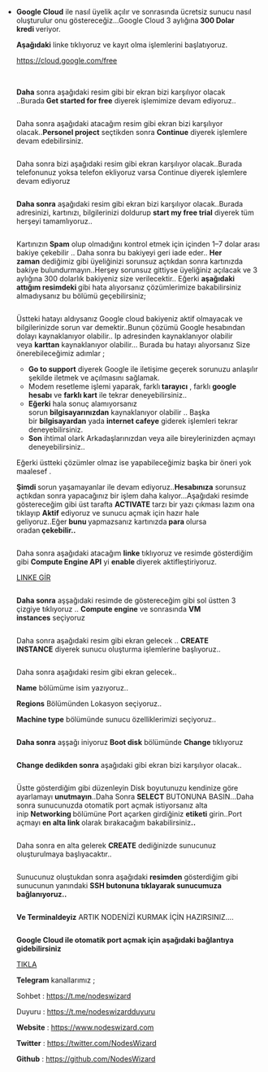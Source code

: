 <article>
<div class="l">
<div class="l">
<section>
<div class="ia ib ic id ie">
<ul class="">
<li id="6bd9" class="je jf ih jg b jh ji jj jk jl jm jn jo jp jq jr js jt ju jv gi" data-selectable-paragraph="">
<div class="o dy">
<div class="en cf fa fb fc fd fe ff fg fh fi">
<article>
<div class="l">
<div class="l">
<section>
<div class="jf lt lu lv lw">
<p id="5c9b" class="pw-post-body-paragraph mu mv ly kf b mw mx gy my mz na hc nb nc nd ne nf ng nh ni nj nk nl nm nn no jf ir" data-selectable-paragraph=""><strong class="kf gw">Google Cloud</strong>&nbsp;ile nasıl &uuml;yelik a&ccedil;ılır ve sonrasında &uuml;cretsiz sunucu nasıl oluşturulur onu g&ouml;stereceğiz&hellip;Google Cloud 3 aylığına<strong class="kf gw">&nbsp;300 Dolar kredi&nbsp;</strong>veriyor.</p>
<p id="cebf" class="pw-post-body-paragraph mu mv ly kf b mw mx gy my mz na hc nb nc nd ne nf ng nh ni nj nk nl nm nn no jf ir" data-selectable-paragraph=""><strong class="kf gw">Aşağıdaki</strong>&nbsp;linke tıklıyoruz ve kayıt olma işlemlerini başlatıyoruz.</p>
<div class="np nq nr ns nt nu">
<div class="il o iy">
<div class="nv o db dy eo nw">
<div class="iz l">
<p class="bn b kt bp hr nx hs ht kh hv hx co"><a href="https://cloud.google.com/free">https://cloud.google.com/free</a></p>
</div>
</div>
<div class="nz l">
<div class="acc l ob oc od nz oe of nu">&nbsp;</div>
</div>
</div>
</div>
<p id="e51c" class="pw-post-body-paragraph mu mv ly kf b mw mx gy my mz na hc nb nc nd ne nf ng nh ni nj nk nl nm nn no jf ir" data-selectable-paragraph=""><strong class="kf gw">Daha</strong>&nbsp;sonra aşağıdaki resim gibi bir ekran bizi karşılıyor olacak ..Burada<strong class="kf gw">&nbsp;Get started for free</strong>&nbsp;diyerek işlemimize devam ediyoruz..</p>
<figure class="te tf tg th ti vp iu iv paragraph-image">
<div class="vq vr dp vs cf vt" tabindex="0" role="button">
<div class="iu iv acd"><img class="cf of vu" role="presentation" src="https://miro.medium.com/max/700/0*Fa1YQpfQ_2BYCI-q.png" alt="" /></div>
</div>
</figure>
<p id="bfe7" class="pw-post-body-paragraph mu mv ly kf b mw mx gy my mz na hc nb nc nd ne nf ng nh ni nj nk nl nm nn no jf ir" data-selectable-paragraph="">Daha sonra aşağıdaki atacağım resim gibi ekran bizi karşılıyor olacak..<strong class="kf gw">Personel project</strong>&nbsp;se&ccedil;tikden sonra&nbsp;<strong class="kf gw">Continue</strong>&nbsp;diyerek işlemlere devam edebilirsiniz.</p>
<figure class="te tf tg th ti vp iu iv paragraph-image">
<div class="vq vr dp vs cf vt" tabindex="0" role="button">
<div class="iu iv abz"><img class="cf of vu" role="presentation" src="https://miro.medium.com/max/700/0*FeCgHnYAWP70K6dZ.png" alt="" /></div>
</div>
</figure>
<p id="6b6d" class="pw-post-body-paragraph mu mv ly kf b mw mx gy my mz na hc nb nc nd ne nf ng nh ni nj nk nl nm nn no jf ir" data-selectable-paragraph="">Daha sonra bizi aşağıdaki resim gibi ekran karşılıyor olacak..Burada telefonunuz yoksa telefon ekliyoruz varsa Continue diyerek işlemlere devam ediyoruz</p>
<figure class="te tf tg th ti vp iu iv paragraph-image">
<div class="vq vr dp vs cf vt" tabindex="0" role="button">
<div class="iu iv ace"><img class="cf of vu" role="presentation" src="https://miro.medium.com/max/700/0*E-GYpazKgMGREnzQ.png" alt="" /></div>
</div>
</figure>
<p id="983e" class="pw-post-body-paragraph mu mv ly kf b mw mx gy my mz na hc nb nc nd ne nf ng nh ni nj nk nl nm nn no jf ir" data-selectable-paragraph=""><strong class="kf gw">Daha sonra</strong>&nbsp;aşağıdaki resim gibi ekran bizi karşılıyor olacak..Burada adresinizi, kartınızı, bilgilerinizi doldurup&nbsp;<strong class="kf gw">start my free trial</strong>&nbsp;diyerek t&uuml;m herşeyi tamamlıyoruz..</p>
<figure class="te tf tg th ti vp iu iv paragraph-image">
<div class="vq vr dp vs cf vt" tabindex="0" role="button">
<div class="iu iv acf"><img class="cf of vu" role="presentation" src="https://miro.medium.com/max/700/0*U1FcbvwDWMwC6hIk.png" alt="" /></div>
</div>
</figure>
<p id="e859" class="pw-post-body-paragraph mu mv ly kf b mw mx gy my mz na hc nb nc nd ne nf ng nh ni nj nk nl nm nn no jf ir" data-selectable-paragraph="">Kartınızın<strong class="kf gw">&nbsp;Spam</strong>&nbsp;olup olmadığını kontrol etmek i&ccedil;in i&ccedil;inden 1&ndash;7 dolar arası bakiye &ccedil;ekebilir .. Daha sonra bu bakiyeyi geri iade eder..&nbsp;<strong class="kf gw">Her zaman</strong>&nbsp;dediğimiz gibi &uuml;yeliğinizi sorunsuz a&ccedil;tıkdan sonra kartınızda bakiye bulundurmayın..Herşey sorunsuz gittiyse &uuml;yeliğiniz a&ccedil;ılacak ve 3 aylığına 300 dolarlık bakiyeniz size verilecektir.. Eğerki&nbsp;<strong class="kf gw">aşağıdaki attığım resimdeki&nbsp;</strong>gibi hata alıyorsanız &ccedil;&ouml;z&uuml;mlerimize bakabilirsiniz almadıysanız bu b&ouml;l&uuml;m&uuml; ge&ccedil;ebilirsiniz;</p>
<figure class="te tf tg th ti vp iu iv paragraph-image">
<div class="vq vr dp vs cf vt" tabindex="0" role="button">
<div class="iu iv acg"><img class="cf of vu" role="presentation" src="https://miro.medium.com/max/700/0*s72_ryC96Q-eAUG5.png" alt="" /></div>
</div>
</figure>
<p id="eb8a" class="pw-post-body-paragraph mu mv ly kf b mw mx gy my mz na hc nb nc nd ne nf ng nh ni nj nk nl nm nn no jf ir" data-selectable-paragraph="">&Uuml;stteki hatayı aldıysanız Google cloud bakiyeniz aktif olmayacak ve bilgilerinizde sorun var demektir..Bunun &ccedil;&ouml;z&uuml;m&uuml; Google hesabından dolayı kaynaklanıyor olabilir.. Ip adresinden kaynaklanıyor olabilir veya&nbsp;<strong class="kf gw">karttan</strong>&nbsp;kaynaklanıyor olabilir&hellip; Burada bu hatayı alıyorsanız Size &ouml;nerebileceğimiz adımlar ;</p>
<ul class="">
<li id="26bd" class="vv vw ly kf b mw mx mz na nc vx ng vy nk vz no wa wb wc wd ir" data-selectable-paragraph=""><strong class="kf gw">Go to support</strong>&nbsp;diyerek Google ile iletişime ge&ccedil;erek sorunuzu anlaşılır şekilde iletmek ve a&ccedil;ılmasını sağlamak.</li>
<li id="255b" class="vv vw ly kf b mw we mz wf nc wg ng wh nk wi no wa wb wc wd ir" data-selectable-paragraph="">Modem resetleme işlemi yaparak, farklı<strong class="kf gw">&nbsp;tarayıcı</strong>&nbsp;, farklı&nbsp;<strong class="kf gw">google hesabı</strong>&nbsp;ve&nbsp;<strong class="kf gw">farklı kart</strong>&nbsp;ile tekrar deneyebilirsiniz..</li>
<li id="a9f2" class="vv vw ly kf b mw we mz wf nc wg ng wh nk wi no wa wb wc wd ir" data-selectable-paragraph=""><strong class="kf gw">Eğerki</strong>&nbsp;hala sonu&ccedil; alamıyorsanız sorun&nbsp;<strong class="kf gw">bilgisayarınızdan</strong>&nbsp;kaynaklanıyor olabilir .. Başka bir&nbsp;<strong class="kf gw">bilgisayardan</strong>&nbsp;yada&nbsp;<strong class="kf gw">internet cafeye</strong>&nbsp;giderek işlemleri tekrar deneyebilirsiniz.</li>
<li id="dfdb" class="vv vw ly kf b mw we mz wf nc wg ng wh nk wi no wa wb wc wd ir" data-selectable-paragraph=""><strong class="kf gw">Son</strong>&nbsp;ihtimal olark Arkadaşlarınızdan veya aile bireylerinizden a&ccedil;mayı deneyebilirsiniz..</li>
</ul>
<p id="11c1" class="pw-post-body-paragraph mu mv ly kf b mw mx gy my mz na hc nb nc nd ne nf ng nh ni nj nk nl nm nn no jf ir" data-selectable-paragraph="">Eğerki &uuml;stteki &ccedil;&ouml;z&uuml;mler olmaz ise yapabileceğimiz başka bir &ouml;neri yok maalesef .</p>
<p id="d374" class="pw-post-body-paragraph mu mv ly kf b mw mx gy my mz na hc nb nc nd ne nf ng nh ni nj nk nl nm nn no jf ir" data-selectable-paragraph=""><strong class="kf gw">Şimdi&nbsp;</strong>sorun yaşamayanlar ile devam ediyoruz..<strong class="kf gw">Hesabınıza</strong>&nbsp;sorunsuz a&ccedil;tıkdan sonra yapacağınız bir işlem daha kalıyor&hellip;Aşağıdaki resimde g&ouml;stereceğim gibi &uuml;st tarafta&nbsp;<strong class="kf gw">ACTIVATE</strong>&nbsp;tarzı bir yazı &ccedil;ıkması lazım ona tıklayıp&nbsp;<strong class="kf gw">Aktif</strong>&nbsp;ediyoruz ve sunucu a&ccedil;mak i&ccedil;in hazır hale geliyoruz..Eğer<strong class="kf gw">&nbsp;bunu&nbsp;</strong>yapmazsanız kartınızda<strong class="kf gw">&nbsp;para&nbsp;</strong>olursa oradan<strong class="kf gw">&nbsp;&ccedil;ekebilir..</strong></p>
<figure class="te tf tg th ti vp iu iv paragraph-image">
<div class="vq vr dp vs cf vt" tabindex="0" role="button">
<div class="iu iv acd"><img class="cf of vu" role="presentation" src="https://miro.medium.com/max/700/0*gPjm4SM43fW87jdW.png" alt="" /></div>
</div>
</figure>
<p id="bca5" class="pw-post-body-paragraph mu mv ly kf b mw mx gy my mz na hc nb nc nd ne nf ng nh ni nj nk nl nm nn no jf ir" data-selectable-paragraph="">Daha sonra aşağıdaki atacağım&nbsp;<strong class="kf gw">linke</strong>&nbsp;tıklıyoruz ve resimde g&ouml;sterdiğim gibi&nbsp;<strong class="kf gw">Compute Engine API</strong>&nbsp;yi&nbsp;<strong class="kf gw">enable&nbsp;</strong>diyerek aktifleştiriyoruz.</p>
<div class="np nq nr ns nt nu">
<div class="il o iy">
<div class="nv o db dy eo nw">
<div class="iz l">
<p class="bn b kt bp hr nx hs ht kh hv hx co"><a href="https://console.cloud.google.com/marketplace/product/google/compute.googleapis.com?returnUrl=%2Fcompute%2Finstances%3FreturnUrl%3D%252Fcompute%252Finstances%253FreturnUrl%253D%25252Fcompute%25252Finstances%25253FreturnUrl%25253D%2525252Fcompute%2525252Finstances%2525253Fproject%2525253Dsmiling-drake-356007%252526project%25253Dsmiling-drake-356007%2526project%253Dsmiling-drake-356007%26project%3Dsmiling-drake-356007&amp;project=smiling-drake-356007">LINKE GİR</a></p>
</div>
</div>
</div>
</div>
<figure class="te tf tg th ti vp iu iv paragraph-image">
<div class="vq vr dp vs cf vt" tabindex="0" role="button">
<div class="iu iv ach"><img class="cf of vu" role="presentation" src="https://miro.medium.com/max/700/0*YI-qpGP1hxuWIeQn.png" alt="" /></div>
</div>
</figure>
<p id="292a" class="pw-post-body-paragraph mu mv ly kf b mw mx gy my mz na hc nb nc nd ne nf ng nh ni nj nk nl nm nn no jf ir" data-selectable-paragraph=""><strong class="kf gw">Daha sonra</strong>&nbsp;aşşağıdaki resimde de g&ouml;stereceğim gibi sol &uuml;stten 3 &ccedil;izgiye tıklıyoruz ..&nbsp;<strong class="kf gw">Compute engine</strong>&nbsp;ve sonrasında&nbsp;<strong class="kf gw">VM instances</strong>&nbsp;se&ccedil;iyoruz</p>
<figure class="te tf tg th ti vp iu iv paragraph-image">
<div class="iu iv aci"><img class="cf of vu" role="presentation" src="https://miro.medium.com/max/693/0*9ybtPbJGHU8-38k_.png" alt="" /></div>
</figure>
<p id="8356" class="pw-post-body-paragraph mu mv ly kf b mw mx gy my mz na hc nb nc nd ne nf ng nh ni nj nk nl nm nn no jf ir" data-selectable-paragraph="">Daha sonra aşağıdaki resim gibi ekran gelecek ..&nbsp;<strong class="kf gw">CREATE INSTANCE</strong>&nbsp;diyerek sunucu oluşturma işlemlerine başlıyoruz..</p>
<figure class="te tf tg th ti vp iu iv paragraph-image">
<div class="vq vr dp vs cf vt" tabindex="0" role="button">
<div class="iu iv acj"><img class="cf of vu" role="presentation" src="https://miro.medium.com/max/700/0*O2oZ4l06ZpGhWFLs.png" alt="" /></div>
</div>
</figure>
<p id="ddbd" class="pw-post-body-paragraph mu mv ly kf b mw mx gy my mz na hc nb nc nd ne nf ng nh ni nj nk nl nm nn no jf ir" data-selectable-paragraph="">Daha sonra aşağıdaki resim gibi ekran gelecek..</p>
<p id="f934" class="pw-post-body-paragraph mu mv ly kf b mw mx gy my mz na hc nb nc nd ne nf ng nh ni nj nk nl nm nn no jf ir" data-selectable-paragraph=""><strong class="kf gw">Name</strong>&nbsp;b&ouml;l&uuml;m&uuml;me isim yazıyoruz..</p>
<p id="0772" class="pw-post-body-paragraph mu mv ly kf b mw mx gy my mz na hc nb nc nd ne nf ng nh ni nj nk nl nm nn no jf ir" data-selectable-paragraph=""><strong class="kf gw">Regions</strong>&nbsp;B&ouml;l&uuml;m&uuml;nden Lokasyon se&ccedil;iyoruz..</p>
<p id="0dfa" class="pw-post-body-paragraph mu mv ly kf b mw mx gy my mz na hc nb nc nd ne nf ng nh ni nj nk nl nm nn no jf ir" data-selectable-paragraph=""><strong class="kf gw">Machine type</strong>&nbsp;b&ouml;l&uuml;m&uuml;nde sunucu &ouml;zelliklerimizi se&ccedil;iyoruz..</p>
<figure class="te tf tg th ti vp iu iv paragraph-image">
<div class="vq vr dp vs cf vt" tabindex="0" role="button">
<div class="iu iv acd"><img class="cf of vu" role="presentation" src="https://miro.medium.com/max/700/0*UEuZnMLnWVp8QRQt.png" alt="" /></div>
</div>
</figure>
<p id="e986" class="pw-post-body-paragraph mu mv ly kf b mw mx gy my mz na hc nb nc nd ne nf ng nh ni nj nk nl nm nn no jf ir" data-selectable-paragraph=""><strong class="kf gw">Daha sonra</strong>&nbsp;aşşağı iniyoruz&nbsp;<strong class="kf gw">Boot disk</strong>&nbsp;b&ouml;l&uuml;m&uuml;nde&nbsp;<strong class="kf gw">Change</strong>&nbsp;tıklıyoruz</p>
<figure class="te tf tg th ti vp iu iv paragraph-image">
<div class="vq vr dp vs cf vt" tabindex="0" role="button">
<div class="iu iv ack"><img class="cf of vu" role="presentation" src="https://miro.medium.com/max/700/0*meRmyTb8k7sTNx39.png" alt="" /></div>
</div>
</figure>
<p id="eef2" class="pw-post-body-paragraph mu mv ly kf b mw mx gy my mz na hc nb nc nd ne nf ng nh ni nj nk nl nm nn no jf ir" data-selectable-paragraph=""><strong class="kf gw">Change dedikden sonra</strong>&nbsp;aşağıdaki gibi ekran bizi karşılıyor olacak..</p>
<figure class="te tf tg th ti vp iu iv paragraph-image">
<div class="vq vr dp vs cf vt" tabindex="0" role="button">
<div class="iu iv acl"><img class="cf of vu" role="presentation" src="https://miro.medium.com/max/700/0*dYeiSjUt-nUkYx0p.png" alt="" /></div>
</div>
</figure>
<p id="8158" class="pw-post-body-paragraph mu mv ly kf b mw mx gy my mz na hc nb nc nd ne nf ng nh ni nj nk nl nm nn no jf ir" data-selectable-paragraph="">&Uuml;stte g&ouml;sterdiğim gibi d&uuml;zenleyin Disk boyutunuzu kendinize g&ouml;re ayarlamayı&nbsp;<strong class="kf gw">unutmayın</strong>..Daha Sonra&nbsp;<strong class="kf gw">SELECT</strong>&nbsp;BUTONUNA BASIN&hellip;Daha sonra sunucunuzda otomatik port a&ccedil;mak istiyorsanız alta inip&nbsp;<strong class="kf gw">Networking&nbsp;</strong>b&ouml;l&uuml;m&uuml;ne Port a&ccedil;arken girdiğiniz&nbsp;<strong class="kf gw">etiketi</strong>&nbsp;girin..Port a&ccedil;mayı&nbsp;<strong class="kf gw">en alta link&nbsp;</strong>olarak bırakacağım bakabilirsiniz<strong class="kf gw">..</strong></p>
<figure class="te tf tg th ti vp iu iv paragraph-image">
<div class="vq vr dp vs cf vt" tabindex="0" role="button">
<div class="iu iv acm"><img class="cf of vu" role="presentation" src="https://miro.medium.com/max/700/0*FBUzOWG2iW36WC39.png" alt="" /></div>
</div>
</figure>
<p id="5161" class="pw-post-body-paragraph mu mv ly kf b mw mx gy my mz na hc nb nc nd ne nf ng nh ni nj nk nl nm nn no jf ir" data-selectable-paragraph="">Daha sonra en alta gelerek&nbsp;<strong class="kf gw">CREATE</strong>&nbsp;dediğinizde sunucunuz oluşturulmaya başlıyacaktır..</p>
<figure class="te tf tg th ti vp iu iv paragraph-image">
<div class="vq vr dp vs cf vt" tabindex="0" role="button">
<div class="iu iv acd"><img class="cf of vu" role="presentation" src="https://miro.medium.com/max/700/0*JS7gcUNS__0IYWnO.png" alt="" /></div>
</div>
</figure>
<p id="1245" class="pw-post-body-paragraph mu mv ly kf b mw mx gy my mz na hc nb nc nd ne nf ng nh ni nj nk nl nm nn no jf ir" data-selectable-paragraph="">Sunucunuz oluştukdan sonra aşağıdaki&nbsp;<strong class="kf gw">resimden</strong>&nbsp;g&ouml;sterdiğim gibi sunucunun yanındaki&nbsp;<strong class="kf gw">SSH butonuna tıklayarak sunucumuza bağlanıyoruz..</strong></p>
<figure class="te tf tg th ti vp iu iv paragraph-image">
<div class="vq vr dp vs cf vt" tabindex="0" role="button">
<div class="iu iv acd"><img class="cf of vu" role="presentation" src="https://miro.medium.com/max/700/0*had_Va9ebBrp2-9e.png" alt="" /></div>
</div>
</figure>
<p id="4df4" class="pw-post-body-paragraph mu mv ly kf b mw mx gy my mz na hc nb nc nd ne nf ng nh ni nj nk nl nm nn no jf ir" data-selectable-paragraph=""><strong class="kf gw">Ve Terminaldeyiz</strong>&nbsp;ARTIK NODENİZİ KURMAK İ&Ccedil;İN HAZIRSINIZ&hellip;.</p>
<figure class="te tf tg th ti vp iu iv paragraph-image">
<div class="vq vr dp vs cf vt" tabindex="0" role="button">
<div class="iu iv acn"><img class="cf of vu" role="presentation" src="https://miro.medium.com/max/700/0*SpIJnXN6I1ecuQEC.png" alt="" /></div>
</div>
</figure>
<p id="e2f6" class="pw-post-body-paragraph mu mv ly kf b mw mx gy my mz na hc nb nc nd ne nf ng nh ni nj nk nl nm nn no jf ir" data-selectable-paragraph=""><strong class="kf gw">Google Cloud ile otomatik port a&ccedil;mak i&ccedil;in aşağıdaki bağlantıya gidebilirsiniz</strong></p>
<p id="0254" class="pw-post-body-paragraph mu mv ly kf b mw mx gy my mz na hc nb nc nd ne nf ng nh ni nj nk nl nm nn no jf ir" data-selectable-paragraph=""><a class="au pt" href="https://medium.com/@nodeswizard/google-cloud-port-a%C3%A7ma-i%C5%9Flemleri-otomatik-421c3d49ce02" rel="noopener">TIKLA</a></p>
<p id="916d" class="pw-post-body-paragraph mu mv ly kf b mw mx gy my mz na hc nb nc nd ne nf ng nh ni nj nk nl nm nn no jf ir" data-selectable-paragraph=""><strong class="kf gw">Telegram</strong>&nbsp;kanallarımız ;</p>
<p id="d493" class="pw-post-body-paragraph mu mv ly kf b mw mx gy my mz na hc nb nc nd ne nf ng nh ni nj nk nl nm nn no jf ir" data-selectable-paragraph="">Sohbet :&nbsp;<a class="au pt" href="https://t.me/nodeswizard" target="_blank" rel="noopener ugc nofollow">https://t.me/nodeswizard</a></p>
<p id="40b7" class="pw-post-body-paragraph mu mv ly kf b mw mx gy my mz na hc nb nc nd ne nf ng nh ni nj nk nl nm nn no jf ir" data-selectable-paragraph="">Duyuru :&nbsp;<a class="au pt" href="https://t.me/nodeswizardduyuru" target="_blank" rel="noopener ugc nofollow">https://t.me/nodeswizardduyuru</a></p>
<p id="2183" class="pw-post-body-paragraph mu mv ly kf b mw mx gy my mz na hc nb nc nd ne nf ng nh ni nj nk nl nm nn no jf ir" data-selectable-paragraph=""><strong class="kf gw">Website</strong>&nbsp;:&nbsp;<a class="au pt" href="https://www.nodeswizard.com/" target="_blank" rel="noopener ugc nofollow">https://www.nodeswizard.com</a></p>
<p id="95fc" class="pw-post-body-paragraph mu mv ly kf b mw mx gy my mz na hc nb nc nd ne nf ng nh ni nj nk nl nm nn no jf ir" data-selectable-paragraph=""><strong class="kf gw">Twitter</strong>&nbsp;:&nbsp;<a class="au pt" href="https://twitter.com/NodesWizard" target="_blank" rel="noopener ugc nofollow">https://twitter.com/NodesWizard</a></p>
<p id="f8dd" class="pw-post-body-paragraph mu mv ly kf b mw mx gy my mz na hc nb nc nd ne nf ng nh ni nj nk nl nm nn no jf ir" data-selectable-paragraph=""><strong class="kf gw">Github</strong>&nbsp;:&nbsp;<a class="au pt" href="https://github.com/NodesWizard" target="_blank" rel="noopener ugc nofollow">https://github.com/NodesWizard</a></p>
</div>
</section>
</div>
</div>
</article>
</div>
</div>
</li>
</ul>
</div>
</section>
</div>
</div>
</article>
